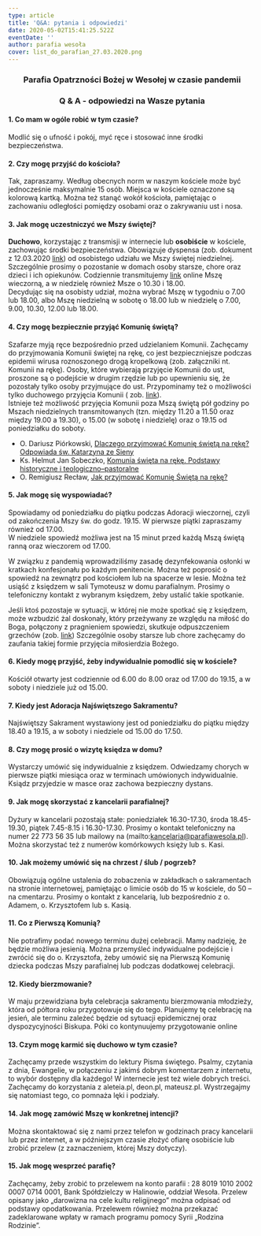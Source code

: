 ```yaml
---
type: article
title: 'Q&A: pytania i odpowiedzi'
date: 2020-05-02T15:41:25.522Z
eventDate: ''
author: parafia wesoła
cover: list_do_parafian_27.03.2020.png
---
```


<h3 style="text-align:center;">Parafia Opatrzności Bożej w Wesołej w czasie pandemii</h3>

<h3 style="text-align:center;">Q & A - odpowiedzi na Wasze pytania</h3>

#### 1. Co mam w ogóle robić w tym czasie?

Modlić się o ufność i pokój, myć ręce i stosować inne środki bezpieczeństwa.

#### 2. Czy mogę przyjść do kościoła?

Tak, zapraszamy. Według obecnych norm w naszym kościele może być jednocześnie maksymalnie 15 osób. Miejsca w kościele oznaczone są kolorową kartką. Można też stanąć wokół kościoła, pamiętając o zachowaniu odległości pomiędzy osobami oraz o zakrywaniu ust i nosa.

#### 3. Jak mogę uczestniczyć we Mszy świętej?

**Duchowo**, korzystając z transmisji w internecie lub **osobiście** w kościele, zachowując środki bezpieczeństwa. Obowiązuje dyspensa (zob. dokument z 12.03.2020 [link](https://diecezja.waw.pl/6899)) od osobistego udziału we Mszy świętej niedzielnej. Szczególnie prosimy o pozostanie w domach osoby starsze, chore oraz dzieci i ich opiekunów. Codziennie transmitujemy [link](https://www.facebook.com/Parafia-Opatrzno%C5%9Bci-Bo%C5%BCej-Weso%C5%82a-444169575744240/) online Mszę wieczorną, a w niedzielę również Msze o 10.30 i 18.00.\
Decydując się na osobisty udział, można wybrać Mszę w tygodniu o 7.00 lub 18.00, albo Mszę niedzielną w sobotę o 18.00 lub w niedzielę o 7.00, 9.00, 10.30, 12.00 lub 18.00.

#### 4. Czy mogę bezpiecznie przyjąć Komunię świętą?

Szafarze myją ręce bezpośrednio przed udzielaniem Komunii. Zachęcamy do przyjmowania Komunii świętej na rękę, co jest bezpieczniejsze podczas epidemii wirusa roznoszonego drogą kropelkową (zob. załączniki nt. Komunii na rękę). Osoby, które wybierają przyjęcie Komunii do ust, proszone są o podejście w drugim rzędzie lub po upewnieniu się, że pozostały tylko osoby przyjmujące do ust. Przypominamy też o możliwości tylko duchowego przyjęcia Komunii ( zob. [link](https://deon.pl/kosciol/ks-grzegorz-strzelczyk-tlumaczy-na-czym-polega-przyjecie-komunii-duchowej,789609)).\
Istnieje też możliwość przyjęcia Komunii poza Mszą świętą pół godziny po Mszach niedzielnych transmitowanych (tzn. między 11.20 a 11.50 oraz między 19.00 a 19.30), o 15.00 (w sobotę i niedzielę) oraz o 19.15 od poniedziałku do soboty.

- O. Dariusz Piórkowski, [Dlaczego przyjmować Komunię świętą na rękę? Odpowiada św. Katarzyna ze Sieny](https://deon.pl/wiara/dlaczego-przyjmowac-komunie-swieta-na-reke-odpowiada-sw-katarzyna-ze-sieny,854564)
- Ks. Helmut Jan Sobeczko, [Komunia święta na rękę. Podstawy historyczne i teologiczno–pastoralne](http://vademecumliturgiczne.pl/2016/10/18/komunia-swieta-na-reke-podstawy-historyczne-i-teologiczno-pastoralne/)
- O. Remigiusz Recław, [Jak przyjmować Komunię Świętą na rękę?](https://www.youtube.com/watch?v=AkxsKesRr3Y)

#### 5. Jak mogę się wyspowiadać?

Spowiadamy od poniedziałku do piątku podczas Adoracji wieczornej, czyli od zakończenia Mszy św. do godz. 19.15. W pierwsze piątki zapraszamy również od 17.00.\
 W niedziele spowiedź możliwa jest na 15 minut przed każdą Mszą świętą ranną oraz wieczorem od 17.00.

W związku z pandemią wprowadziliśmy zasadę dezynfekowania osłonki w kratkach konfesjonału po każdym penitencie. Można też poprosić o spowiedź na zewnątrz pod kościołem lub na spacerze w lesie. Można też usiąść z księdzem w sali Tymoteusz w domu parafialnym. Prosimy o telefoniczny kontakt z wybranym księdzem, żeby ustalić takie spotkanie.

Jeśli ktoś pozostaje w sytuacji, w której nie może spotkać się z księdzem, może wzbudzić żal doskonały, który przeżywany ze względu na miłość do Boga, połączony z pragnieniem spowiedzi, skutkuje odpuszczeniem grzechów (zob. [link](http://wiez.com.pl/2020/03/19/instrukcja-do-zalu-doskonalego-czyli-co-robic-gdy-nie-ma-dostepu-do-spowiednika/)) Szczególnie osoby starsze lub chore zachęcamy do zaufania takiej formie przyjęcia miłosierdzia Bożego.

#### 6. Kiedy mogę przyjść, żeby indywidualnie pomodlić się w kościele?

Kościół otwarty jest codziennie od 6.00 do 8.00 oraz od 17.00 do 19.15, a w soboty i niedziele już od 15.00.

#### 7. Kiedy jest Adoracja Najświętszego Sakramentu?

Najświętszy Sakrament wystawiony jest od poniedziałku do piątku między 18.40 a 19.15, a w soboty i niedziele od 15.00 do 17.50.

#### 8. Czy mogę prosić o wizytę księdza w domu?

Wystarczy umówić się indywidualnie z księdzem. Odwiedzamy chorych w pierwsze piątki miesiąca oraz w terminach umówionych indywidualnie. Ksiądz przyjedzie w masce oraz zachowa bezpieczny dystans.

#### 9. Jak mogę skorzystać z kancelarii parafialnej?

Dyżury w kancelarii pozostają stałe: poniedziałek 16.30-17.30, środa 18.45-19.30, piątek 7.45-8.15 i 16.30-17.30. Prosimy o kontakt telefoniczny na numer 22 773 56 35 lub mailowy na (mailto:kancelaria@parafiawesola.pl). Można skorzystać też z numerów komórkowych księży lub s. Kasi.

#### 10. Jak możemy umówić się na chrzest / ślub / pogrzeb?

Obowiązują ogólne ustalenia do zobaczenia w zakładkach o sakramentach na stronie internetowej, pamiętając o limicie osób do 15 w kościele, do 50 – na cmentarzu. Prosimy o kontakt z kancelarią, lub bezpośrednio z o. Adamem, o. Krzysztofem lub s. Kasią.

#### 11. Co z Pierwszą Komunią?

Nie potrafimy podać nowego terminu dużej celebracji. Mamy nadzieję, że będzie możliwa jesienią. Można przemyśleć indywidualne podejście i zwrócić się do o. Krzysztofa, żeby umówić się na Pierwszą Komunię dziecka podczas Mszy parafialnej lub podczas dodatkowej celebracji.

#### 12. Kiedy bierzmowanie?

W maju przewidziana była celebracja sakramentu bierzmowania młodzieży, która od półtora roku przygotowuje się do tego. Planujemy tę celebrację na jesień, ale terminu zależeć będzie od sytuacji epidemicznej oraz dyspozycyjności Biskupa. Póki co kontynuujemy przygotowanie online

#### 13. Czym mogę karmić się duchowo w tym czasie?

Zachęcamy przede wszystkim do lektury Pisma świętego. Psalmy, czytania z dnia, Ewangelie, w połączeniu z jakimś dobrym komentarzem z internetu, to wybór dostępny dla każdego! W internecie jest też wiele dobrych treści. Zachęcamy do korzystania z aleteia.pl, deon.pl, mateusz.pl. Wystrzegajmy się natomiast tego, co pomnaża lęki i podziały.

#### 14. Jak mogę zamówić Mszę w konkretnej intencji?

Można skontaktować się z nami przez telefon w godzinach pracy kancelarii lub przez internet, a w późniejszym czasie złożyć ofiarę osobiście lub zrobić przelew (z zaznaczeniem, której Mszy dotyczy).

#### 15. Jak mogę wesprzeć parafię?

Zachęcamy, żeby zrobić to przelewem na konto parafii : 28 8019 1010 2002 0007 0714 0001, Bank Spółdzielczy w Halinowie, oddział Wesoła. Przelew opisany jako „darowizna na cele kultu religijnego” można odpisać od podstawy opodatkowania.
Przelewem również można przekazać zadeklarowane wpłaty w ramach programu pomocy Syrii „Rodzina Rodzinie”.
